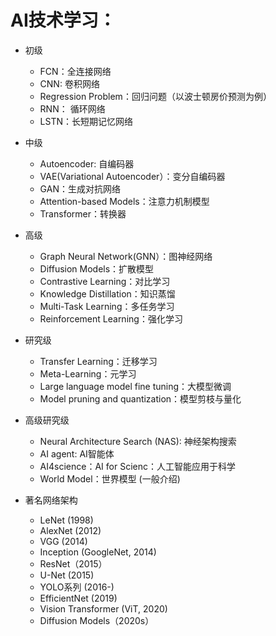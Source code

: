 # AI技术学习：
- 初级
  - FCN：全连接网络
  - CNN: 卷积网络
  - Regression Problem：回归问题（以波士顿房价预测为例）
  - RNN： 循环网络
  - LSTN：长短期记忆网络  
   
- 中级
  - Autoencoder: 自编码器
  - VAE(Variational Autoencoder）：变分自编码器
  - GAN：生成对抗网络
  - Attention-based Models：注意力机制模型 
  - Transformer：转换器
    
- 高级
  - Graph Neural Network(GNN）：图神经网络
  - Diffusion Models：扩散模型
  - Contrastive Learning：对比学习
  - Knowledge Distillation：知识蒸馏
  - Multi-Task Learning：多任务学习  
  - Reinforcement Learning：强化学习
    
- 研究级
  - Transfer Learning：迁移学习
  - Meta-Learning：元学习
  - Large language model fine tuning：大模型微调
  - Model pruning and quantization：模型剪枝与量化 
    
- 高级研究级 
  - Neural Architecture Search (NAS): 神经架构搜索
  - AI agent: AI智能体
  - AI4science：AI for Scienc：人工智能应用于科学
  - World Model：世界模型 (一般介绍)

- 著名网络架构
    - LeNet (1998)
    - AlexNet (2012)
    - VGG (2014)
    - Inception (GoogleNet, 2014)
    - ResNet（2015）
    - U-Net (2015)
    - YOLO系列 (2016-)
    - EfficientNet (2019)
    - Vision Transformer (ViT, 2020)
    - Diffusion Models（2020s）
